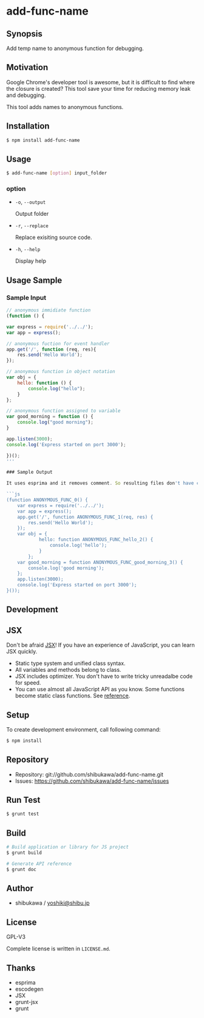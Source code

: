 add-func-name
===========================================

Synopsis
---------------

Add temp name to anonymous function for debugging.

Motivation
---------------

Google Chrome's developer tool is awesome, but it is difficult to find where the closure is created?
This tool save your time for reducing memory leak and debugging.

This tool adds names to anonymous functions.

Installation
---------------

```sh
$ npm install add-func-name
```

Usage
---------------

```sh
$ add-func-name [option] input_folder
```

### option

* `-o`, `--output`

    Output folder

* `-r`, `--replace`

    Replace exisiting source code.

* `-h`, `--help`

    Display help

Usage Sample
-------------------

### Sample Input

```js
// anonymous immidiate function
(function () {

var express = require('../../');
var app = express();

// anonymous fuction for event handler
app.get('/', function (req, res){
    res.send('Hello World');
});

// anonymous function in object notation
var obj = {
    hello: function () {
        console.log("hello");
    }
};

// anonymous function assigned to variable
var good_morning = function () {
    console.log("good morning");
}

app.listen(3000);
console.log('Express started on port 3000');

})();
'''

### Sample Output

It uses esprima and it removes comment. So resulting files don't have comment.

```js
(function ANONYMOUS_FUNC_0() {
    var express = require('../../');
    var app = express();
    app.get('/', function ANONYMOUS_FUNC_1(req, res) {
        res.send('Hello World');
    });
    var obj = {
            hello: function ANONYMOUS_FUNC_hello_2() {
                console.log('hello');
            }
        };
    var good_morning = function ANONYMOUS_FUNC_good_morning_3() {
        console.log('good morning');
    };
    app.listen(3000);
    console.log('Express started on port 3000');
}());
```

Development
-------------

## JSX

Don't be afraid [JSX](http://jsx.github.io)! If you have an experience of JavaScript, you can learn JSX
quickly.

* Static type system and unified class syntax.
* All variables and methods belong to class.
* JSX includes optimizer. You don't have to write tricky unreadalbe code for speed.
* You can use almost all JavaScript API as you know. Some functions become static class functions. See [reference](http://jsx.github.io/doc/stdlibref.html).

## Setup

To create development environment, call following command:

```sh
$ npm install
```
## Repository

* Repository: git://github.com/shibukawa/add-func-name.git
* Issues: https://github.com/shibukawa/add-func-name/issues

## Run Test

```sh
$ grunt test
```

## Build

```sh
# Build application or library for JS project
$ grunt build

# Generate API reference
$ grunt doc

```

Author
---------

* shibukawa / yoshiki@shibu.jp

License
------------

GPL-V3

Complete license is written in `LICENSE.md`.

Thanks
-----------

* esprima
* escodegen
* JSX
* grunt-jsx
* grunt
